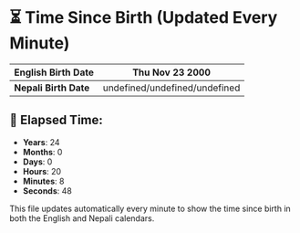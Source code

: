 # ⏳ Time Since Birth (Updated Every Minute)

| **English Birth Date** | Thu Nov 23 2000 |
|------------------------|-------------------------------------|
| **Nepali Birth Date**  | undefined/undefined/undefined                  |

## 📅 Elapsed Time:

- **Years**: 24
- **Months**: 0
- **Days**: 0
- **Hours**: 20
- **Minutes**: 8
- **Seconds**: 48

This file updates automatically every minute to show the time since birth in both the English and Nepali calendars.